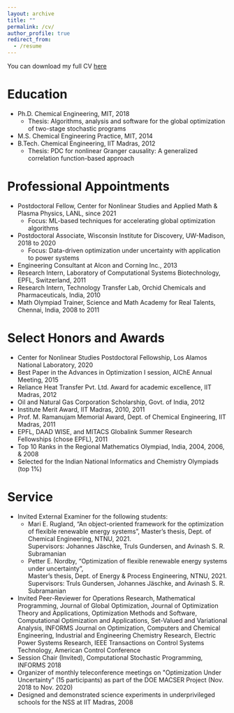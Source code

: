 ```yaml
---
layout: archive
title: ""
permalink: /cv/
author_profile: true
redirect_from:
  - /resume
---
```


You can download my full CV <a href = "https://rohitkannan.github.io/files/RohitKannan_CV.pdf" target="_blank">here</a>

Education
======
* Ph.D. Chemical Engineering, MIT, 2018
  * Thesis: <a href = "https://dspace.mit.edu/handle/1721.1/117326" target="_blank" style="text-decoration:none">Algorithms, analysis and software for the global optimization of two-stage stochastic programs</a>
* M.S. Chemical Engineering Practice, MIT, 2014
* B.Tech. Chemical Engineering, IIT Madras, 2012
  * Thesis: PDC for nonlinear Granger causality: A generalized correlation function-based approach

Professional Appointments
======
* Postdoctoral Fellow, Center for Nonlinear Studies and Applied Math & Plasma Physics, LANL, since 2021
  * Focus: ML-based techniques for accelerating global optimization algorithms
* Postdoctoral Associate, Wisconsin Institute for Discovery, UW-Madison, 2018 to 2020
  * Focus: Data-driven optimization under uncertainty with application to power systems
* Engineering Consultant at Alcon and Corning Inc., 2013
* Research Intern, Laboratory of Computational Systems Biotechnology, EPFL, Switzerland, 2011
* Research Intern, Technology Transfer Lab, Orchid Chemicals and Pharmaceuticals, India, 2010
* Math Olympiad Trainer, Science and Math Academy for Real Talents, Chennai, India, 2008 to 2011

Select Honors and Awards
======
* <a href = "https://cnls.lanl.gov/External/" target="_blank" style="text-decoration:none">Center for Nonlinear Studies</a> Postdoctoral Fellowship, Los Alamos National Laboratory, 2020
* Best Paper in the Advances in Optimization I session, AIChE Annual Meeting, 2015
* Reliance Heat Transfer Pvt. Ltd. Award for academic excellence, IIT Madras, 2012
* Oil and Natural Gas Corporation Scholarship, Govt. of India, 2012
* Institute Merit Award, IIT Madras, 2010, 2011
* Prof. M. Ramanujam Memorial Award, Dept. of Chemical Engineering, IIT Madras, 2011
* EPFL, <a href = "https://www2.daad.de/deutschland/stipendium/datenbank/en/21148-scholarship-database/?daad=1&detail=50015295&origin=4&page=1&q=wise&status=1&subjectGrps" target="_blank" style="text-decoration:none">DAAD WISE</a>, and <a href = "https://www.mitacs.ca/en/programs/globalink" target="_blank" style="text-decoration:none">MITACS Globalink</a> Summer Research Fellowships (chose EPFL), 2011
* Top 10 Ranks in the Regional Mathematics Olympiad, India, 2004, 2006, & 2008
* Selected for the Indian National Informatics and Chemistry Olympiads (top 1%)

Service
======
* Invited External Examiner for the following students:
  * Mari E. Rugland, “An object-oriented framework for the optimization of flexible renewable energy systems”, Master’s thesis, Dept. of Chemical Engineering, NTNU, 2021.  <br/> Supervisors: Johannes Jäschke, Truls Gundersen, and Avinash S. R. Subramanian
  * Petter E. Nordby, “Optimization of flexible renewable energy systems under uncertainty”, </br> Master’s thesis, Dept. of Energy & Process Engineering, NTNU, 2021. <br/> Supervisors: Truls Gundersen, Johannes Jäschke, and Avinash S. R. Subramanian
* Invited Peer-Reviewer for Operations Research, Mathematical Programming, Journal of Global Optimization, Journal of Optimization Theory and Applications, Optimization Methods and Software, Computational Optimization and Applications, Set-Valued and Variational Analysis, INFORMS Journal on Optimization, Computers and Chemical Engineering, Industrial and Engineering Chemistry Research, Electric Power Systems Research, IEEE Transactions on Control Systems Technology, American Control Conference
* Session Chair (Invited), Computational Stochastic Programming, INFORMS 2018
* Organizer of monthly teleconference meetings on "Optimization Under Uncertainty" (15 participants) as part of the <a href = "https://www.mcs.anl.gov/MACSER/" target="_blank" style="text-decoration:none">DOE MACSER Project</a> (Nov. 2018 to Nov. 2020)
* Designed and demonstrated science experiments in underprivileged schools for the NSS at IIT Madras, 2008 



